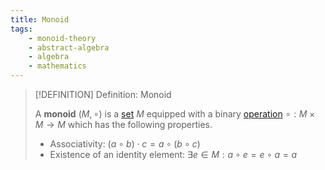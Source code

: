 ```yaml
---
title: Monoid
tags:
    - monoid-theory
    - abstract-algebra
    - algebra
    - mathematics
---
```


>[!DEFINITION] Definition: Monoid
>
>A **monoid** $(M, \circ)$ is a [set](../Set%20Theory/Sets.md) $M$ equipped with a binary [operation](../Analysis/Functions/Functions.md) $\circ: M \times M \to M$ which has the following properties.
>- Associativity: $(a \circ b) \cdot c = a \circ (b \circ c)$
>- Existence of an identity element: $\exists e \in M: a \circ e = e \circ a = a$
>